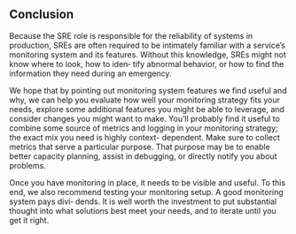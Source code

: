 ## Conclusion

Because the SRE role is responsible for the reliability of systems in production, SREs are often required to be intimately familiar with a service’s monitoring system and its features. Without this knowledge, SREs might not know where to look, how to iden‐ tify abnormal behavior, or how to find the information they need during an emergency.

We hope that by pointing out monitoring system features we find useful and why, we can help you evaluate how well your monitoring strategy fits your needs, explore some additional features you might be able to leverage, and consider changes you might want to make. You’ll probably find it useful to combine some source of metrics and logging in your monitoring strategy; the exact mix you need is highly context- dependent. Make sure to collect metrics that serve a particular purpose. That purpose may be to enable better capacity planning, assist in debugging, or directly notify you about problems.

Once you have monitoring in place, it needs to be visible and useful. To this end, we also recommend testing your monitoring setup. A good monitoring system pays divi‐ dends. It is well worth the investment to put substantial thought into what solutions best meet your needs, and to iterate until you get it right.
